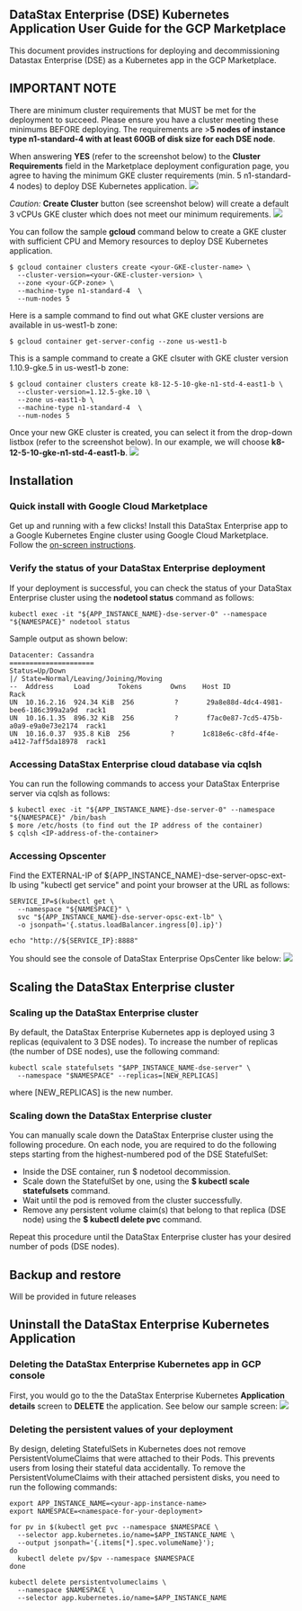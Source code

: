 ## DataStax Enterprise (DSE) Kubernetes Application User Guide for the GCP Marketplace

This document provides instructions for deploying and decommissioning Datastax Enterprise (DSE) as a Kubernetes app in the GCP Marketplace.

## IMPORTANT NOTE
There are minimum cluster requirements that MUST be met for the deployment to succeed. Please ensure you have a cluster meeting these minimums BEFORE deploying. The requirements are >**5 nodes of instance type n1-standard-4 with at least 60GB of disk size for each DSE node**.

When answering **YES** (refer to the screenshot below) to the **Cluster Requirements** field in the Marketplace deployment configuration page, you agree to having the minimum GKE cluster requirements (min. 5 n1-standard-4 nodes) to deploy DSE Kubernetes application.
![](./img/GCP_Marketplace_YES.png)

*Caution:* **Create Cluster** button (see screenshot below) will create a default 3 vCPUs GKE cluster which does not meet our minimum requirements.
![](./img/GCP_Marketplace_Create_Cluster_Zoom.png)

You can follow the sample **gcloud** command below to create a GKE cluster with sufficient CPU and Memory resources to deploy DSE Kubernetes application.

```
$ gcloud container clusters create <your-GKE-cluster-name> \
  --cluster-version=<your-GKE-cluster-version> \
  --zone <your-GCP-zone> \
  --machine-type n1-standard-4  \
  --num-nodes 5
```
Here is a sample command to find out what GKE cluster versions are available in us-west1-b zone:
```
$ gcloud container get-server-config --zone us-west1-b
```
This is a sample command to create a GKE clsuter with GKE cluster version 1.10.9-gke.5 in us-west1-b zone:
```
$ gcloud container clusters create k8-12-5-10-gke-n1-std-4-east1-b \
  --cluster-version=1.12.5-gke.10 \
  --zone us-east1-b \
  --machine-type n1-standard-4  \
  --num-nodes 5
```
Once your new GKE cluster is created, you can select it from the drop-down listbox (refer to the screenshot below).  In our example, we will choose **k8-12-5-10-gke-n1-std-4-east1-b**.
![](./img/GCP_Marketplace_Select_GKE_Cluster.png)

## Installation
### Quick install with Google Cloud Marketplace
Get up and running with a few clicks! Install this DataStax Enterprise app to a Google Kubernetes Engine cluster using Google Cloud Marketplace. Follow the [on-screen instructions](https://console.cloud.google.com/marketplace/details/datastax-public/datastax-enterprise-gke).

### Verify the status of your DataStax Enterprise deployment
If your deployment is successful, you can check the status of your DataStax Enterprise cluster using the **nodetool status** command as follows:
```
kubectl exec -it "${APP_INSTANCE_NAME}-dse-server-0" --namespace "${NAMESPACE}" nodetool status
```
Sample output as shown below:
```
Datacenter: Cassandra
=====================
Status=Up/Down
|/ State=Normal/Leaving/Joining/Moving
--  Address     Load       Tokens       Owns    Host ID                               Rack
UN  10.16.2.16  924.34 KiB  256          ?       29a8e88d-4dc4-4981-bee6-186c399a2a9d  rack1
UN  10.16.1.35  896.32 KiB  256          ?       f7ac0e87-7cd5-475b-a0a9-e9a0e73e2174  rack1
UN  10.16.0.37  935.8 KiB  256          ?       1c818e6c-c8fd-4f4e-a412-7aff5da18978  rack1
```

### Accessing DataStax Enterprise cloud database via cqlsh
You can run the following commands to access your DataStax Enterprise server via cqlsh as follows:
```
$ kubectl exec -it "${APP_INSTANCE_NAME}-dse-server-0" --namespace "${NAMESPACE}" /bin/bash
$ more /etc/hosts (to find out the IP address of the container)
$ cqlsh <IP-address-of-the-container>
```

### Accessing Opscenter
Find the EXTERNAL-IP of ${APP_INSTANCE_NAME}-dse-server-opsc-ext-lb using "kubectl get service" and point your browser at the URL as follows:
```
SERVICE_IP=$(kubectl get \
  --namespace "${NAMESPACE}" \
  svc "${APP_INSTANCE_NAME}-dse-server-opsc-ext-lb" \
  -o jsonpath='{.status.loadBalancer.ingress[0].ip}')

echo "http://${SERVICE_IP}:8888"
```
You should see the console of DataStax Enterprise OpsCenter like below:
![](./img/opsc.png)


## Scaling the DataStax Enterprise cluster
### Scaling up the DataStax Enterprise cluster
By default, the DataStax Enterprise Kubernetes app is deployed using 3 replicas (equivalent to 3 DSE nodes). To increase the number of replicas (the number of DSE nodes), use the following command:
```
kubectl scale statefulsets "$APP_INSTANCE_NAME-dse-server" \
  --namespace "$NAMESPACE" --replicas=[NEW_REPLICAS]
```
where [NEW_REPLICAS] is the new number.

### Scaling down the DataStax Enterprise cluster
You can manually scale down the DataStax Enterprise cluster using the following procedure.  On each node, you are required to do the following steps starting from the highest-numbered pod of the DSE StatefulSet:
* Inside the DSE container, run $ nodetool decommission.
* Scale down the StatefulSet by one, using the **$ kubectl scale statefulsets** command.
* Wait until the pod is removed from the cluster successfully.
* Remove any persistent volume claim(s) that belong to that replica (DSE node) using the **$ kubectl delete pvc** command.

Repeat this procedure until the DataStax Enterprise cluster has your desired number of pods (DSE nodes).


## Backup and restore
Will be provided in future releases


## Uninstall the DataStax Enterprise Kubernetes Application
### Deleting the DataStax Enterprise Kubernetes app in GCP console
First, you would go to the the DataStax Enterprise Kubernetes **Application details** screen to **DELETE** the application.  See below our sample screen:
![](./img/gcp_console_app_delete.png)

### Deleting the persistent values of your deployment
By design, deleting StatefulSets in Kubernetes does not remove PersistentVolumeClaims that were attached to their Pods.  This prevents users from losing their stateful data accidentally.  To remove the PersistentVolumeClaims with their attached persistent disks, you need to run the following commands:
```
export APP_INSTANCE_NAME=<your-app-instance-name>
export NAMESPACE=<namespace-for-your-deployment>

for pv in $(kubectl get pvc --namespace $NAMESPACE \
  --selector app.kubernetes.io/name=$APP_INSTANCE_NAME \
  --output jsonpath='{.items[*].spec.volumeName}');
do
  kubectl delete pv/$pv --namespace $NAMESPACE
done

kubectl delete persistentvolumeclaims \
  --namespace $NAMESPACE \
  --selector app.kubernetes.io/name=$APP_INSTANCE_NAME
```


